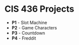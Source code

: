 # CIS 436 Projects

* **P1** - Slot Machine
* **P2** - Game Characters
* **P3** - Countdown
* **P4** - Freddit
